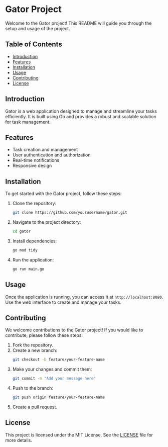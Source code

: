 # Gator Project

Welcome to the Gator project! This README will guide you through the setup and usage of the project.

## Table of Contents

- [Introduction](#introduction)
- [Features](#features)
- [Installation](#installation)
- [Usage](#usage)
- [Contributing](#contributing)
- [License](#license)

## Introduction

Gator is a web application designed to manage and streamline your tasks efficiently. It is built using Go and provides a robust and scalable solution for task management.

## Features

- Task creation and management
- User authentication and authorization
- Real-time notifications
- Responsive design

## Installation

To get started with the Gator project, follow these steps:

1. Clone the repository:
    ```sh
    git clone https://github.com/yourusername/gator.git
    ```
2. Navigate to the project directory:
    ```sh
    cd gator
    ```
3. Install dependencies:
    ```sh
    go mod tidy
    ```
4. Run the application:
    ```sh
    go run main.go
    ```

## Usage

Once the application is running, you can access it at `http://localhost:8080`. Use the web interface to create and manage your tasks.

## Contributing

We welcome contributions to the Gator project! If you would like to contribute, please follow these steps:

1. Fork the repository.
2. Create a new branch:
    ```sh
    git checkout -b feature/your-feature-name
    ```
3. Make your changes and commit them:
    ```sh
    git commit -m "Add your message here"
    ```
4. Push to the branch:
    ```sh
    git push origin feature/your-feature-name
    ```
5. Create a pull request.

## License

This project is licensed under the MIT License. See the [LICENSE](LICENSE) file for more details.